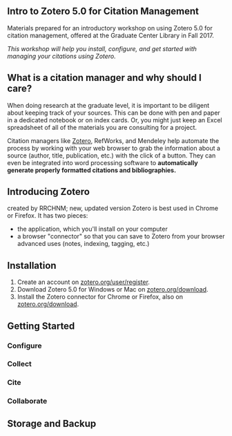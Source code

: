 ## Intro to Zotero 5.0 for Citation Management

Materials prepared for an introductory workshop on using Zotero 5.0 for citation management, offered at the Graduate Center Library in Fall 2017.

*This workshop will help you install, configure, and get started with managing your citations using Zotero.*

## What is a citation manager and why should I care?

When doing research at the graduate level, it is important to be diligent about keeping track of your sources. This can be done with pen and paper in a dedicated notebook or on index cards. Or, you might just keep an Excel spreadsheet of all of the materials you are consulting for a project. 

Citation managers like [Zotero](https://www.zotero.org), RefWorks, and Mendeley help automate the process by working with your web browser to grab the information about a source (author, title, publication, etc.) with the click of a button. They can even be integrated into word processing software to **automatically generate properly formatted citations and bibliographies.**

## Introducing Zotero
created by RRCHNM; 
new, updated version
Zotero is best used in Chrome or Firefox. 
It has two pieces:
- the application, which you'll install on your computer
- a browser "connector" so that you can save to Zotero from your browser
  advanced uses (notes, indexing, tagging, etc.)

## Installation
1. Create an account on [zotero.org/user/register](https://www.zotero.org/user/register).
2. Download Zotero 5.0 for Windows or Mac on [zotero.org/download](https://www.zotero.org/download).
3. Install the Zotero connector for Chrome or Firefox, also on [zotero.org/download](https://www.zotero.org/download). 

## Getting Started

### Configure
### Collect
### Cite
### Collaborate

## Storage and Backup


